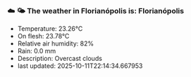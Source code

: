 ### ☁️ 🌤️  The weather in Florianópolis is: Florianópolis

- Temperature: 23.26°C
- On flesh: 23.78°C
- Relative air humidity: 82%
- Rain: 0.0 mm
- Description: Overcast clouds
- last updated: 2025-10-11T22:14:34.667953
